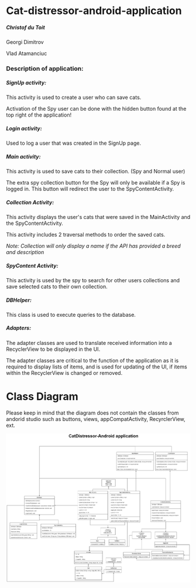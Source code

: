 # Cat-distressor-android-application

##### Christof du Toit

Georgi Dimitrov

Vlad Atamanciuc

### Description of application:

##### SignUp activity:

This activity is used to create a user who can save cats. 

Activation of the Spy user can be done with the hidden button found at the top right of the application!

##### Login activity:

Used to log a user that was created in the SignUp page.

##### Main activity:

This activity is used to save cats to their collection. (Spy and Normal user)

The extra spy collection button for the Spy will only be available if a Spy is logged in. This button will redirect the user to the SpyContentActivity.

##### Collection Activity:

This activity displays the user's cats that were saved in the MainActivity and the SpyContentActivity.

This activity includes 2 traversal methods to order the saved cats. 

*Note: Collection will only display a name if the API has provided a breed and description*

##### SpyContent Activity:

This activity is used by the spy to search for other users collections and save selected cats to their own collection.

##### DBHelper:

This class is used to execute queries to the database.

##### Adapters:

The adapter classes are used to translate received information into a RecyclerView to be displayed in the UI. 

The adapter classes are critical to the function of the application as it is required to display lists of items, and is used for updating of the UI, if items within the RecyclerView is changed or removed.

# Class Diagram
Please keep in mind that the diagram does not contain the classes from andorid studio such as buttons, views, appCompatActivity, RecyrclerView, ext.

![Alt text](ClassDiagram/ImprovedClassDiagram.png "class diagram")

